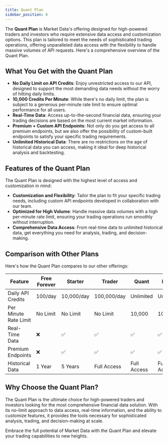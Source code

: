 ```yaml
---
title: Quant Plan
sidebar_position: 6
---
```


The **Quant Plan** is Market Data's offering designed for high-powered traders and investors who require extensive data access and customization options. This plan is tailored to meet the needs of sophisticated trading operations, offering unparalleled data access with the flexibility to handle massive volumes of API requests. Here's a comprehensive overview of the Quant Plan.

## What You Get with the Quant Plan

- **No Daily Limit on API Credits**: Enjoy unrestricted access to our API, designed to support the most demanding data needs without the worry of hitting daily limits.
- **10,000 Credits Per Minute**: While there's no daily limit, the plan is subject to a generous per-minute rate limit to ensure optimal performance for all users.
- **Real-Time Data**: Access up-to-the-second financial data, ensuring your trading decisions are based on the most current market information.
- **Premium + Custom API Endpoints**: Not only do you get access to all premium endpoints, but we also offer the possibility of custom-built endpoints to satisfy your specific trading requirements.
- **Unlimited Historical Data**: There are no restrictions on the age of historical data you can access, making it ideal for deep historical analysis and backtesting.

## Features of the Quant Plan

The Quant Plan is designed with the highest level of access and customization in mind:

- **Customization and Flexibility**: Tailor the plan to fit your specific trading needs, including custom API endpoints developed in collaboration with our team.
- **Optimized for High Volume**: Handle massive data volumes with a high per-minute rate limit, ensuring your trading operations run smoothly without interruption.
- **Comprehensive Data Access**: From real-time data to unlimited historical data, get everything you need for analysis, trading, and decision-making.

## Comparison with Other Plans

Here's how the Quant Plan compares to our other offerings:

| Feature               | Free Forever | Starter | Trader  | Quant    | Prime    |
|-----------------------|--------------|---------|---------|---------------|---------------|
| Daily API Credits           | 100/day      | 10,000/day | 100,000/day | Unlimited | Unlimited |
| Per Minute Rate Limit | No Limit     | No Limit | No Limit | 10,000        | 100,000        |
| Real-Time Data        | ❌           | ✅       | ✅       | ✅             | ✅             |
| Premium Endpoints     | ❌           | ✅       | ✅       | ✅     | ✅    |
| Historical Data       | 1 Year       | 5 Years  | Full Access | Full Access  | Full Access  |

## Why Choose the Quant Plan?

The Quant Plan is the ultimate choice for high-powered traders and investors looking for the most comprehensive financial data solution. With its no-limit approach to data access, real-time information, and the ability to customize features, it provides the tools necessary for sophisticated analysis, trading, and decision-making at scale.

Embrace the full potential of Market Data with the Quant Plan and elevate your trading capabilities to new heights. 